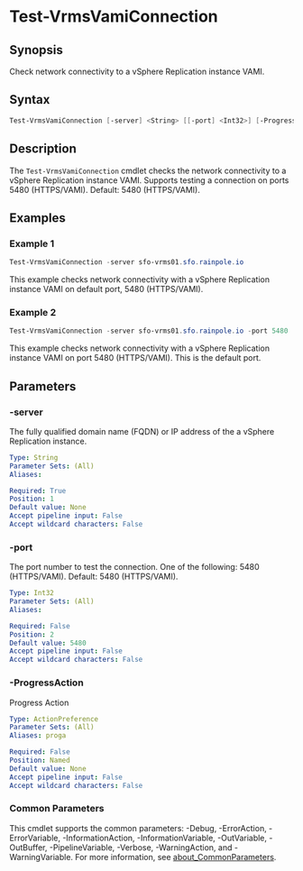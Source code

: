 # Test-VrmsVamiConnection

## Synopsis

Check network connectivity to a vSphere Replication instance VAMI.

## Syntax

```powershell
Test-VrmsVamiConnection [-server] <String> [[-port] <Int32>] [-ProgressAction <ActionPreference>] [<CommonParameters>]
```

## Description

The `Test-VrmsVamiConnection` cmdlet checks the network connectivity to a vSphere Replication instance VAMI.
Supports testing a connection on ports 5480 (HTTPS/VAMI).
Default: 5480 (HTTPS/VAMI).

## Examples

### Example 1

```powershell
Test-VrmsVamiConnection -server sfo-vrms01.sfo.rainpole.io
```

This example checks network connectivity with a vSphere Replication instance VAMI on default port, 5480 (HTTPS/VAMI).

### Example 2

```powershell
Test-VrmsVamiConnection -server sfo-vrms01.sfo.rainpole.io -port 5480
```

This example checks network connectivity with a vSphere Replication instance VAMI on port 5480 (HTTPS/VAMI). This is the default port.

## Parameters

### -server

The fully qualified domain name (FQDN) or IP address of the a vSphere Replication instance.

```yaml
Type: String
Parameter Sets: (All)
Aliases:

Required: True
Position: 1
Default value: None
Accept pipeline input: False
Accept wildcard characters: False
```

### -port

The port number to test the connection.
One of the following: 5480 (HTTPS/VAMI).
Default: 5480 (HTTPS/VAMI).

```yaml
Type: Int32
Parameter Sets: (All)
Aliases:

Required: False
Position: 2
Default value: 5480
Accept pipeline input: False
Accept wildcard characters: False
```

### -ProgressAction

Progress Action

```yaml
Type: ActionPreference
Parameter Sets: (All)
Aliases: proga

Required: False
Position: Named
Default value: None
Accept pipeline input: False
Accept wildcard characters: False
```

### Common Parameters

This cmdlet supports the common parameters: -Debug, -ErrorAction, -ErrorVariable, -InformationAction, -InformationVariable, -OutVariable, -OutBuffer, -PipelineVariable, -Verbose, -WarningAction, and -WarningVariable. For more information, see [about_CommonParameters](http://go.microsoft.com/fwlink/?LinkID=113216).
